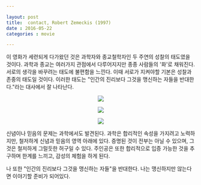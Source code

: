 ```yaml
---

layout: post
title:  contact, Robert Zemeckis (1997)
date : 2016-05-22
categories : movie

---
```


이 영화가 세련되게 다가왔던 것은 과학자와 종교철학자인 두 주연의 성찰의 태도였을 것이다. 과학과 종교는 여러가지 관점에서 다루어지지만 종종 사람들의 '화'로 채워진다. 서로의 생각을 바꾸려는 태도에 불편함을 느낀다. 이때 서로가 지켜야할 기본은 성찰과 존중의 태도일 것이다. 이러한 태도는 "인간의 진리보다 그것을 맹신하는 자들을 반대한다."라는 대사에서 잘 나타난다.

 <p align="center"><img src="https://s3.ap-northeast-2.amazonaws.com/static.holdonnn.me/img/movie/contact/3.jpg"></p>
 <p align="center"><img src="https://s3.ap-northeast-2.amazonaws.com/static.holdonnn.me/img/movie/contact/2.jpg"></p>
 
 <p align="center"><img src="https://s3.ap-northeast-2.amazonaws.com/static.holdonnn.me/img/movie/contact/1.jpg"></p>

신념이나 믿음의 문제는 과학에서도 발견된다. 과학은 합리적인 속성을 가지려고 노력하지만, 철저하게 신념과 믿음의 영역 아래에 있다. 증명된 것이 전부는 아닐 수 있으며, 그것은 철저하게 그럴듯한 허구일 수 있다. 주인공은 또한 합리적으로 입증 가능한 것을 추구하며 한계를 느끼고, 감성의 체험을 하게 된다.

나 또한 "인간의 진리보다 그것을 맹신하는 자들"을 반대한다. 나는 맹신하지만 않는다면 이야기할 준비가 되어있다.
